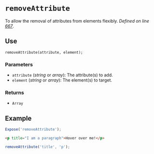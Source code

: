 # `removeAttribute`
To allow the removal of attributes from elements flexibly. _Defined on line [667](../../F.js#L667)_.

## Use
```
removeAttribute(attribute, element);
```

### Parameters
* `attribute` (_string_ or _array_): The attribute(s) to add.
* `element` (_string_ or _array_): The element(s) to target.

### Returns
* `Array`

## Example
```javascript
Expose('removeAttribute');
```

```html
<p title="I am a paragraph">Hover over me!</p>
```

```javascript
removeAttribute('title', 'p');
```